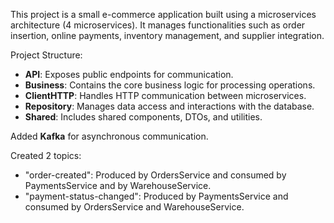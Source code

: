 This project is a small e-commerce application built using a microservices architecture (4 microservices). It manages functionalities such as order insertion, online payments, inventory management, and supplier integration.

Project Structure:
- **API**: Exposes public endpoints for communication.
- **Business**: Contains the core business logic for processing operations.
- **ClientHTTP**: Handles HTTP communication between microservices.
- **Repository**: Manages data access and interactions with the database.
- **Shared**: Includes shared components, DTOs, and utilities.

Added **Kafka** for asynchronous communication.


Created 2 topics:

- "order-created": Produced by OrdersService and consumed by PaymentsService and by WarehouseService.
- "payment-status-changed": Produced by PaymentsService and consumed by OrdersService and WarehouseService.
